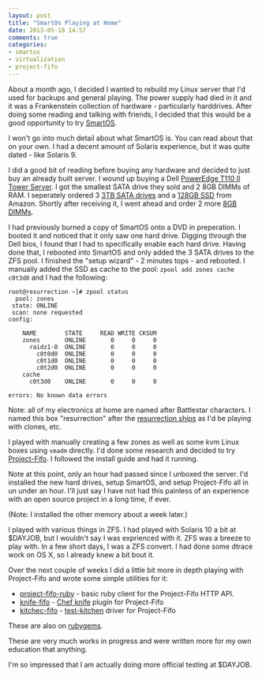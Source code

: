 ```yaml
---
layout: post
title: "SmartOs Playing at Home"
date: 2013-05-18 14:57
comments: true
categories:
- smartos
- virtualization
- project-fifo
---
```


About a month ago, I decided I wanted to rebuild my Linux server that
I'd used for backups and general playing.  The power supply had died
in it and it was a Frankenstein collection of hardware - particularly
harddrives.  After doing some reading and talking with friends, I
decided that this would be a good opportunity to try [SmartOS](http://smartos.org/).

<!--more-->

I won't go into much detail about what SmartOS is. You can read about
that on your own.  I had a decent amount of Solaris experience, but it
was quite dated - like Solaris 9.

I did a good bit of reading before buying any hardware and decided to
just buy an already built server. I wound up buying a Dell [PowerEdge T110 II Tower Server](http://www.dell.com/us/business/p/poweredge-t110-2/fs).  I got the smallest SATA drive they sold and 2
8GB DIMMs of RAM.
I seperately ordered 3 [3TB SATA drives](http://www.amazon.com/gp/product/B005T3GRLY/ref=oh_details_o02_s00_i01?ie=UTF8&psc=1)
and a
[128GB SSD](http://www.amazon.com/gp/product/B009NB8WR0/ref=oh_details_o02_s00_i03?ie=UTF8&psc=1)
from Amazon.  Shortly after receiving it, I went ahead and order 2
more
[8GB DIMMs](http://www.crucial.com/store/mpartspecs.aspx?mtbpoid=FFCD7DA4A5CA7304).

I had previously burned a copy of SmartOS onto a DVD in preperation. I
booted it and noticed that it only saw one hard drive. Digging through
the Dell bios, I found that I had to specifically enable each hard
drive.  Having done that, I rebooted into SmartOS and only added the 3
SATA drives to the ZFS pool. I finished the "setup wizard" - 2 minutes
tops - and rebooted. I manually added the SSD as cache to the pool:
`zpool add zones cache c0t3d0` and I had the following:

    root@resurrection ~]# zpool status
      pool: zones
     state: ONLINE
     scan: none requested
    config:

        NAME        STATE     READ WRITE CKSUM
        zones       ONLINE       0     0     0
          raidz1-0  ONLINE       0     0     0
            c0t0d0  ONLINE       0     0     0
            c0t1d0  ONLINE       0     0     0
            c0t2d0  ONLINE       0     0     0
        cache
          c0t3d0    ONLINE       0     0     0

    errors: No known data errors

Note: all of my electronics at home are named after Battlestar
characters. I named this box "resurrection" after the [resurrection ships](http://en.battlestarwiki.org/wiki/Resurrection_Ship) as I'd be playing with clones, etc.

I played with manually creating a few zones as well as some kvm Linux
boxes using `vmadm` directly. I'd done some research and decided to
try [Project-Fifo](http://project-fifo.net/). I followed the install
guide and had it running.

Note at this point, only an hour had passed since I unboxed the
server. I'd installed the new hard drives, setup SmartOS, and setup
Project-Fifo all in un under an hour. I'll just say I have not had
this painless of an experience with an open source project in a long
time, if ever.

(Note: I installed the other memory about a week later.)

I played with various things in ZFS. I had played with Solaris 10 a
bit at $DAYJOB, but I wouldn't say I was exprienced with it. ZFS was a
breeze to play with.  In a few short days, I was a ZFS convert.  I had
done some dtrace work on OS X, so I already knew a bit  bout it.

Over the next couple of weeks I did a little bit more in depth playing
with Project-Fifo and wrote some simple utilities for it:

* [project-fifo-ruby](https://github.com/bakins/project-fifo-ruby) -
  basic ruby client for the Project-Fifo HTTP API.
* [knife-fifo](https://github.com/bakins/knife-fifo) - [Chef knife](http://docs.opscode.com/plugin_knife.html)
  plugin for Project-Fifo
* [kitchec-fifo](https://github.com/bakins/kitchen-fifo) -
  [test-kitchen](https://github.com/opscode/test-kitchen) driver for
  Project-Fifo

These are also on [rubygems](http://rubygems.org).

These are very much works in progress and were written more for my own
education that anything.

I'm so impressed that I am actually doing more official testing at
$DAYJOB.

